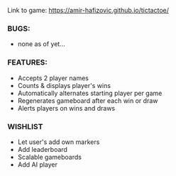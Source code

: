 Link to game: https://amir-hafizovic.github.io/tictactoe/

### BUGS:
  * none as of yet...

### FEATURES:
  * Accepts 2 player names
  * Counts & displays player's wins
  * Automatically alternates starting player per game
  * Regenerates gameboard after each win or draw
  * Alerts players on wins and draws


### WISHLIST
  * Let user's add own markers
  * Add leaderboard
  * Scalable gameboards
  * Add AI player
